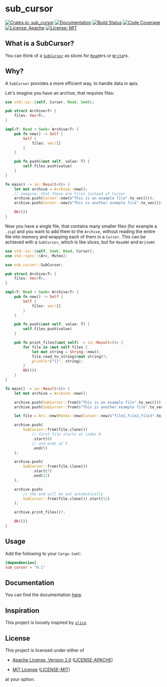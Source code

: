 sub_cursor
=========
[![Crates.io: sub_cursor](https://img.shields.io/crates/v/sub_cursor.svg)](https://crates.io/crates/sub_cursor)
[![Documentation](https://docs.rs/sub_cursor/badge.svg)](https://docs.rs/sub_cursor)
[![Build Status](https://travis-ci.com/Luro02/sub_cursor.svg?branch=master)](https://travis-ci.com/luro02/sub_cursor)
[![Code Coverage](https://codecov.io/gh/luro02/sub_cursor/branch/master/graph/badge.svg)](https://codecov.io/gh/luro02/sub_cursor/branch/master)
[![License: Apache](https://img.shields.io/badge/License-Apache%202.0-red.svg)](LICENSE-APACHE)
[![License: MIT](https://img.shields.io/badge/license-MIT-blue.svg)](LICENSE)

## What is a SubCursor?
You can think of a [`SubCursor`] as slices for [`Read`]ers or [`Write`]rs.

[`SubCursor`]: https://github.com/Luro02/sub_cursor
[`Read`]: https://doc.rust-lang.org/std/io/trait.Read.html
[`Write`]: https://doc.rust-lang.org/std/io/trait.Write.html

## Why?
A `SubCursor` provides a more efficient way, to handle data in apis.

Let's imagine you have an archive, that requires files:
```rust
use std::io::{self, Cursor, Read, Seek};

pub struct Archive<T> {
    files: Vec<T>,
}

impl<T: Read + Seek> Archive<T> {
    pub fn new() -> Self {
        Self {
            files: vec![]
        }
    }

    pub fn push(&mut self, value: T) {
        self.files.push(value)
    }
}

fn main() -> io::Result<()> {
    let mut archive = Archive::new();
    // imagine, that these are Files instead of Cursor
    archive.push(Cursor::new(b"This is an example file".to_vec()));
    archive.push(Cursor::new(b"This is another example file".to_vec()));

    Ok(())
}
```
Now you have a single file, that contains many smaller files (for example a `.zip`) and you want to add them to the `Archive`, without reading the entire file into memory and wrapping each of them in a `Cursor`.
This can be achieved with a `SubCursor`, which is like slices, but for `Read`er and `Write`er.

```rust
use std::io::{self, Seek, Read, Cursor};
use std::sync::{Arc, Mutex};

use sub_cursor::SubCursor;

pub struct Archive<T> {
    files: Vec<T>,
}

impl<T: Read + Seek> Archive<T> {
    pub fn new() -> Self {
        Self {
            files: vec![]
        }
    }

    pub fn push(&mut self, value: T) {
        self.files.push(value)
    }

    pub fn print_files(&mut self) -> io::Result<()> {
        for file in &mut self.files {
            let mut string = String::new();
            file.read_to_string(&mut string)?;
            println!("{}", string);
        }
        Ok(())
    }
}

fn main() -> io::Result<()> {
    let mut archive = Archive::new();

    archive.push(SubCursor::from(b"This is an example file".to_vec()));
    archive.push(SubCursor::from(b"This is another example file".to_vec()));

    let file = Arc::new(Mutex::new(Cursor::new(b"file1,file2,file3".to_vec())));

    archive.push(
        SubCursor::from(file.clone())
            // first file starts at index 0
            .start(0)
            // and ends at 5
            .end(5)
    );

    archive.push(
        SubCursor::from(file.clone())
            .start(7)
            .end(11)
    );

    archive.push(
        // the end will be set automatically
        SubCursor::from(file.clone()).start(12)
    );

    archive.print_files()?;

    Ok(())
}
```

## Usage
Add the following to your `Cargo.toml`:

```toml
[dependencies]
sub_cursor = "0.1"
```

## Documentation
You can find the documentation [here](https://docs.rs/sub_cursor).

## Inspiration
This project is loosely inspired by [`slice`](https://github.com/hinaria/slice).

## License

This project is licensed under either of

* [Apache License, Version 2.0](http://www.apache.org/licenses/LICENSE-2.0)
  ([LICENSE-APACHE](LICENSE-APACHE))

* [MIT License](http://opensource.org/licenses/MIT)
  ([LICENSE-MIT](LICENSE-MIT))

at your option.
